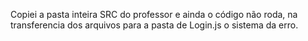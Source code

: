 Copiei a pasta inteira SRC do professor e ainda o código não roda, na transferencia dos arquivos para a pasta de Login.js o sistema da erro.
